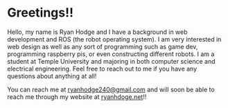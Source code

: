 # Greetings!!
Hello, my name is Ryan Hodge and I have a background in web development and ROS (the robot operating system). 
I am very interested in web design as well as any sort of programming such as game dev, programming raspberry pis,
or even constructing different robots. 
I am a student at Temple University and majoring in both computer science and electrical engineering. 
Feel free to reach out to me if you have any questions about anything at all!

You can reach me at ryanhodge240@gmail.com and will soon be able to reach me through my website at [ryanhdoge.net]()!!
